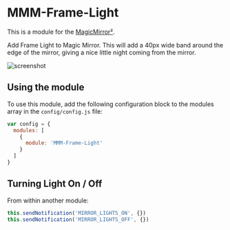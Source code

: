 # MMM-Frame-Light

This is a module for the [MagicMirror²](https://github.com/MichMich/MagicMirror/).

Add Frame Light to Magic Mirror.  This will add a 40px wide band around the edge of the mirror, giving a nice little night coming from the mirror.

![screenshot](https://peter.build/magic-mirror/mmm-frame-light.gif)

## Using the module

To use this module, add the following configuration block to the modules array in the `config/config.js` file:

```js
var config = {
  modules: [
    {
      module: 'MMM-Frame-Light'
    }
  ]
}
```

## Turning Light On / Off

From within another module:

```js
this.sendNotification('MIRROR_LIGHTS_ON', {})
this.sendNotification('MIRROR_LIGHTS_OFF', {})
```
